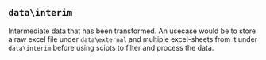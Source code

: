 ## `data\interim`

Intermediate data that has been transformed. An usecase would be to store a raw excel file under `data\external` and multiple excel-sheets from it under `data\interim` before using scipts to filter and process the data.